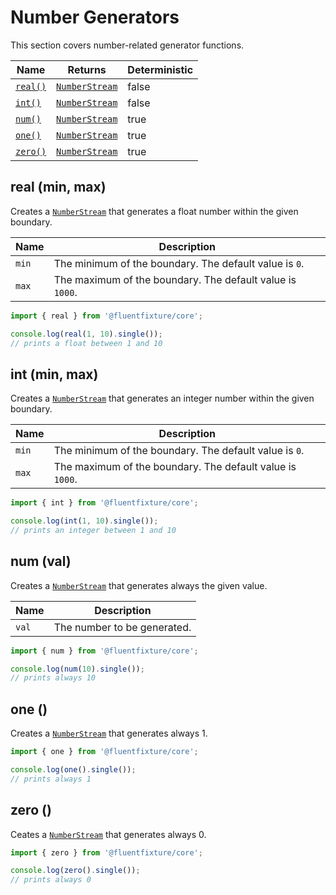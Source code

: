 # Number Generators

This section covers number-related generator functions.

<table><thead><tr><th>Name</th><th>Returns</th><th data-type="checkbox">Deterministic</th></tr></thead><tbody><tr><td><a href="number-generators.md#real-min-max"><code>real()</code></a></td><td><a href="broken-reference"><code>NumberStream</code></a></td><td>false</td></tr><tr><td><a href="number-generators.md#int-min-max"><code>int()</code></a></td><td><a href="broken-reference"><code>NumberStream</code></a></td><td>false</td></tr><tr><td><a href="number-generators.md#num-val"><code>num()</code></a></td><td><a href="broken-reference"><code>NumberStream</code></a></td><td>true</td></tr><tr><td><a href="number-generators.md#one"><code>one()</code></a></td><td><a href="broken-reference"><code>NumberStream</code></a></td><td>true</td></tr><tr><td><a href="number-generators.md#zero"><code>zero()</code></a></td><td><a href="broken-reference"><code>NumberStream</code></a></td><td>true</td></tr></tbody></table>

## real (min, max)

Creates a [`NumberStream`](broken-reference) that generates a float number within the given boundary.

| Name  | Description                                               |
| ----- | --------------------------------------------------------- |
| `min` | The minimum of the boundary. The default value is `0`.    |
| `max` | The maximum of the boundary. The default value is `1000`. |

```typescript
import { real } from '@fluentfixture/core';

console.log(real(1, 10).single()); 
// prints a float between 1 and 10
```

## int (min, max)

Creates a [`NumberStream`](broken-reference) that generates an integer number within the given boundary.

| Name  | Description                                               |
| ----- | --------------------------------------------------------- |
| `min` | The minimum of the boundary. The default value is `0`.    |
| `max` | The maximum of the boundary. The default value is `1000`. |

```typescript
import { int } from '@fluentfixture/core';

console.log(int(1, 10).single()); 
// prints an integer between 1 and 10
```

## num (val)

Creates a [`NumberStream`](broken-reference) that generates always the given value.

| Name  | Description                 |
| ----- | --------------------------- |
| `val` | The number to be generated. |

```typescript
import { num } from '@fluentfixture/core';

console.log(num(10).single()); 
// prints always 10
```

## one ()

Creates a [`NumberStream`](broken-reference) that generates always 1.

```typescript
import { one } from '@fluentfixture/core';

console.log(one().single()); 
// prints always 1
```

## zero ()

Ceates a [`NumberStream`](broken-reference) that generates always 0.

```typescript
import { zero } from '@fluentfixture/core';

console.log(zero().single()); 
// prints always 0
```
